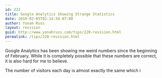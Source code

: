 ```yaml
---
id: 222
title: Google Analytics Showing Strange Statistics
date: 2010-02-05T02:14:59-07:00
author: Yonah Russ
layout: revision
guid: http://www.yonahruss.com/tips/220-revision.html
permalink: /tips/220-revision.html
---
```

Google Analytics has been showing me weird numbers since the beginning of February. While it is completely possible that these numbers are correct, it is also hard for me to believe.

The number of visitors each day is almost exactly the same which i